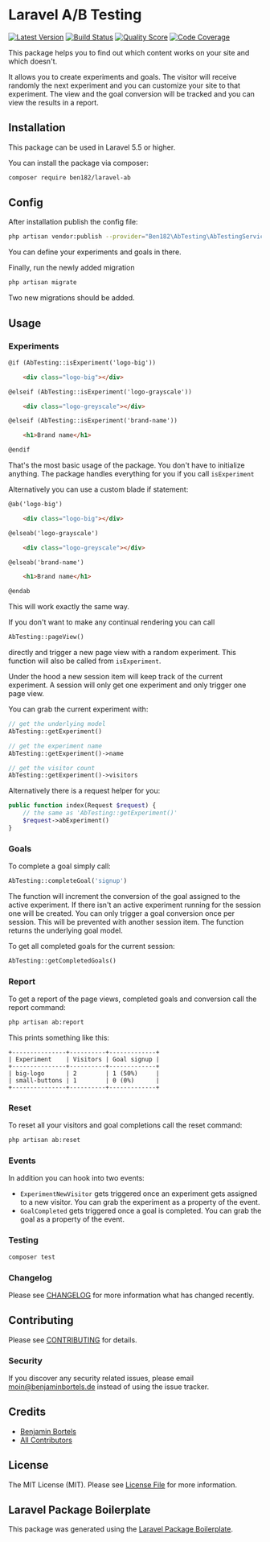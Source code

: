 # Laravel A/B Testing

[![Latest Version](https://img.shields.io/github/release/ben182/laravel-ab.svg?style=flat-square)](https://github.com/ben182/laravel-ab/releases)
[![Build Status](https://img.shields.io/travis/ben182/laravel-ab/master.svg?style=flat-square)](https://travis-ci.org/ben182/laravel-ab)
[![Quality Score](https://img.shields.io/scrutinizer/g/ben182/laravel-ab.svg?style=flat-square)](https://scrutinizer-ci.com/g/ben182/laravel-ab)
[![Code Coverage](https://scrutinizer-ci.com/g/ben182/laravel-ab/badges/coverage.png?b=master)](https://scrutinizer-ci.com/g/ben182/laravel-ab/?branch=master)

This package helps you to find out which content works on your site and which doesn't.

It allows you to create experiments and goals. The visitor will receive randomly the next experiment and you can customize your site to that experiment. The view and the goal conversion will be tracked and you can view the results in a report.

## Installation

This package can be used in Laravel 5.5 or higher.

You can install the package via composer:

```bash
composer require ben182/laravel-ab
```

## Config

After installation publish the config file:

```bash
php artisan vendor:publish --provider="Ben182\AbTesting\AbTestingServiceProvider"
```

You can define your experiments and goals in there.

Finally, run the newly added migration

```bash
php artisan migrate
```

Two new migrations should be added.

## Usage

### Experiments

```html
@if (AbTesting::isExperiment('logo-big'))

    <div class="logo-big"></div>

@elseif (AbTesting::isExperiment('logo-grayscale'))

    <div class="logo-greyscale"></div>

@elseif (AbTesting::isExperiment('brand-name'))

    <h1>Brand name</h1>

@endif
```

That's the most basic usage of the package. You don't have to initialize anything. The package handles everything for you if you call `isExperiment`

Alternatively you can use a custom blade if statement:

```html
@ab('logo-big')

    <div class="logo-big"></div>

@elseab('logo-grayscale')

    <div class="logo-greyscale"></div>

@elseab('brand-name')

    <h1>Brand name</h1>

@endab
```

This will work exactly the same way.

If you don't want to make any continual rendering you can call

```php
AbTesting::pageView()
```

directly and trigger a new page view with a random experiment. This function will also be called from `isExperiment`.

Under the hood a new session item will keep track of the current experiment. A session will only get one experiment and only trigger one page view.

You can grab the current experiment with:

```php
// get the underlying model
AbTesting::getExperiment()

// get the experiment name
AbTesting::getExperiment()->name

// get the visitor count
AbTesting::getExperiment()->visitors
```

Alternatively there is a request helper for you:

```php
public function index(Request $request) {
    // the same as 'AbTesting::getExperiment()'
    $request->abExperiment()
}
```

### Goals

To complete a goal simply call:

```php
AbTesting::completeGoal('signup')
```

The function will increment the conversion of the goal assigned to the active experiment. If there isn't an active experiment running for the session one will be created. You can only trigger a goal conversion once per session. This will be prevented with another session item. The function returns the underlying goal model.

To get all completed goals for the current session:

```php
AbTesting::getCompletedGoals()
```

### Report

To get a report of the page views, completed goals and conversion call the report command:

```bash
php artisan ab:report
```

This prints something like this:

```
+---------------+----------+-------------+
| Experiment    | Visitors | Goal signup |
+---------------+----------+-------------+
| big-logo      | 2        | 1 (50%)     |
| small-buttons | 1        | 0 (0%)      |
+---------------+----------+-------------+
```

### Reset

To reset all your visitors and goal completions call the reset command:

```bash
php artisan ab:reset
```

### Events

In addition you can hook into two events:

- `ExperimentNewVisitor` gets triggered once an experiment gets assigned to a new visitor. You can grab the experiment as a property of the event.
- `GoalCompleted` gets triggered once a goal is completed. You can grab the goal as a property of the event.

### Testing

``` bash
composer test
```

### Changelog

Please see [CHANGELOG](CHANGELOG.md) for more information what has changed recently.

## Contributing

Please see [CONTRIBUTING](CONTRIBUTING.md) for details.

### Security

If you discover any security related issues, please email moin@benjaminbortels.de instead of using the issue tracker.

## Credits

- [Benjamin Bortels](https://github.com/ben182)
- [All Contributors](../../contributors)

## License

The MIT License (MIT). Please see [License File](LICENSE.md) for more information.

## Laravel Package Boilerplate

This package was generated using the [Laravel Package Boilerplate](https://laravelpackageboilerplate.com).
